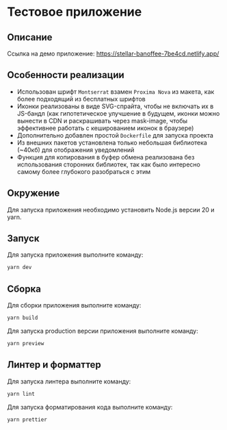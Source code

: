 # Тестовое приложение

## Описание

Ссылка на демо приложение: https://stellar-banoffee-7be4cd.netlify.app/

## Особенности реализации

- Использован шрифт `Montserrat` взамен `Proxima Nova` из макета, как более подходящий из бесплатных шрифтов
- Иконки реализованы в виде SVG-спрайта, чтобы не включать их в JS-бандл (как гипотетическое улучшение в будущем, иконки можно вынести в CDN и раскрашивать через mask-image, чтобы эффективнее работать с кешированием иконок в браузере)
- Дополнительно добавлен простой `Dockerfile` для запуска проекта
- Из внешних пакетов установлена только небольшая библиотека (~40кб) для отображения уведомлений
- Функция для копирования в буфер обмена реализована без использования сторонних библиотек, так как было интересно самому более глубокого разобраться с этим

## Окружение

Для запуска приложения необходимо установить Node.js версии 20 и yarn.

## Запуск

Для запуска приложения выполните команду:

```bash
yarn dev
```

## Сборка

Для сборки приложения выполните команду:

```bash
yarn build
```

Для запуска production версии приложения выполните команду:

```bash
yarn preview
```

## Линтер и форматтер

Для запуска линтера выполните команду:

```bash
yarn lint
```

Для запуска форматирования кода выполните команду:

```bash
yarn prettier
```
